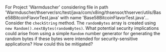 For Project 'Warmduscher' considering file in path 'Warmduscher/thserver/src/test/java/com/x8ing/thsensor/thserver/utils/Base58BitcoinFlavorTest.java' with name 'Base58BitcoinFlavorTest.java'... 
Consider the `checkString` method. The `randomBytes` array is created using `new Random().nextBytes(randomBytes)`. What potential security implications could arise from using a simple `Random` number generator for generating the random bytes if these bytes were intended for security-sensitive applications? How could this be mitigated?